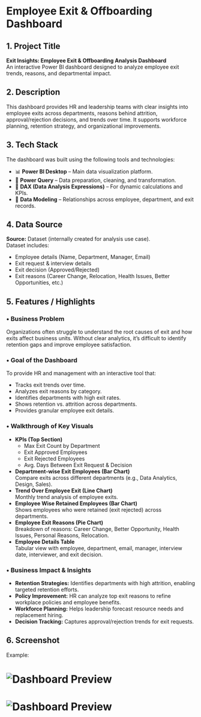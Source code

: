 # Employee Exit & Offboarding Dashboard  

## 1. Project Title 
**Exit Insights: Employee Exit & Offboarding Analysis Dashboard**  
An interactive Power BI dashboard designed to analyze employee exit trends, reasons, and departmental impact.  

## 2. Description 
This dashboard provides HR and leadership teams with clear insights into employee exits across departments, reasons behind attrition, approval/rejection decisions, and trends over time. It supports workforce planning, retention strategy, and organizational improvements.  

## 3. Tech Stack  
The dashboard was built using the following tools and technologies:  
- 📊 **Power BI Desktop** – Main data visualization platform.  
- 📂 **Power Query** – Data preparation, cleaning, and transformation.  
- 🧠 **DAX (Data Analysis Expressions)** – For dynamic calculations and KPIs.  
- 📝 **Data Modeling** – Relationships across employee, department, and exit records. 

## 4. Data Source  
**Source:** Dataset (internally created for analysis use case).  
Dataset includes:  
- Employee details (Name, Department, Manager, Email)  
- Exit request & interview details  
- Exit decision (Approved/Rejected)  
- Exit reasons (Career Change, Relocation, Health Issues, Better Opportunities, etc.)  

## 5. Features / Highlights  

### • Business Problem  
Organizations often struggle to understand the root causes of exit and how exits affect business units. Without clear analytics, it’s difficult to identify retention gaps and improve employee satisfaction.  

### • Goal of the Dashboard  
To provide HR and management with an interactive tool that:  
- Tracks exit trends over time.  
- Analyzes exit reasons by category.  
- Identifies departments with high exit rates.  
- Shows retention vs. attrition across departments.  
- Provides granular employee exit details.  

### • Walkthrough of Key Visuals  
- **KPIs (Top Section)**  
  - Max Exit Count by Department  
  - Exit Approved Employees  
  - Exit Rejected Employees  
  - Avg. Days Between Exit Request & Decision  
- **Department-wise Exit Employees (Bar Chart)**  
  Compare exits across different departments (e.g., Data Analytics, Design, Sales).  
- **Trend Over Employee Exit (Line Chart)**  
  Monthly trend analysis of employee exits.  
- **Employee Wise Retained Employees (Bar Chart)**  
  Shows employees who were retained (exit rejected) across departments.  
- **Employee Exit Reasons (Pie Chart)**  
  Breakdown of reasons: Career Change, Better Opportunity, Health Issues, Personal Reasons, Relocation.  
- **Employee Details Table**  
  Tabular view with employee, department, email, manager, interview date, interviewer, and exit decision.  

### • Business Impact & Insights  
- **Retention Strategies:** Identifies departments with high attrition, enabling targeted retention efforts.  
- **Policy Improvement:** HR can analyze top exit reasons to refine workplace policies and employee benefits.  
- **Workforce Planning:** Helps leadership forecast resource needs and replacement hiring.  
- **Decision Tracking:** Captures approval/rejection trends for exit requests.  

## 6. Screenshot

Example:  
# ![Dashboard Preview](./Images/EmployeeExitDashboard.png)  

# ![Dashboard Preview](./Snapshot%20of%20Dashboard.png)
